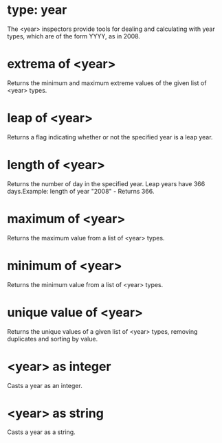 # type: year

The &lt;year&gt; inspectors provide tools for dealing and calculating with year types, which are of the form YYYY, as in 2008.

# extrema of &lt;year&gt;

Returns the minimum and maximum extreme values of the given list of &lt;year&gt; types.

# leap of &lt;year&gt;

Returns a flag indicating whether or not the specified year is a leap year.

# length of &lt;year&gt;

Returns the number of day in the specified year. Leap years have 366 days.Example: length of year &quot;2008&quot; - Returns 366.

# maximum of &lt;year&gt;

Returns the maximum value from a list of &lt;year&gt; types.

# minimum of &lt;year&gt;

Returns the minimum value from a list of &lt;year&gt; types.

# unique value of &lt;year&gt;

Returns the unique values of a given list of &lt;year&gt; types, removing duplicates and sorting by value.

# &lt;year&gt; as integer

Casts a year as an integer.

# &lt;year&gt; as string

Casts a year as a string.
